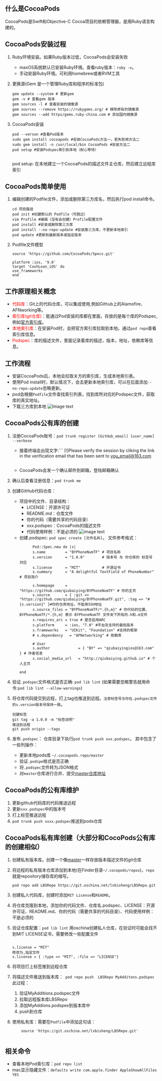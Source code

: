 ## 什么是CocoaPods
CocoaPods是Swift和Objective-C Cocoa项目的依赖管理器，是用Ruby语言构建的。

## CocoaPods安装过程
1. Ruby环境安装。如果Ruby版本过低，CocoaPods会安装失败
    * maxOS系统默认已安装Ruby环境。查看ruby版本：``` ruby -v ```。
    * 手动安装Ruby环境。可利用homebrew或者RVM工具
2. 更换源(Gem 是一个管理Ruby库和程序的标准包)
    ```
    gem update --system # 更新gem
    gem -v # 查看gem 版本
    gem sources -l # 查看安装的镜像源
    gem sources --remove https://rubygems.org/ # 移除原有的镜像源
    gem sources --add https/gems.ruby-china.com # 添加国内镜像源 
    
    ```
3. CocoaPods安装
    ```
    pod --verson #查看Pod版本
    sudo gem install cocoapods #安装CocoaPods方法一，若失败用方法二
    sudo gem install -n /usr/local/bin CocoaPods #安装方法二
    pod setup #安装Podspec索引到本地（耐心等待） 
         
    ```
    
    pod setup: 在本地建立一个CocoaPods的描述文件主仓库，然后建立远程库索引

## CocoaPods简单使用
1. 编辑创建的Podfile文件，添加或删除第三方库名，然后执行pod install命令。
    ```
    cd 项目路径
    pod init #创建默认的 Podfile（可跳过）
    vim Profile #编辑（没有会创建）Profile配置文件
    pod install #安装或删除第三方库
    pod install --no-repo-update #安装第三方库，不更新本地索引
    pod update #更新到最新版本或指定版本
    
    ```
2. Podfile文件模型
    ```
    source 'https://github.com/CocoaPods/Specs.git' 
    
    platform :ios, '9.0'
    target 'CashLoan_iOS' do
    use_frameworks
    end
    
    ```
    
## 工作原理相关概念
* <font color=red>代码库</font>：Git上的代码仓库，可以集成使用,例如Github上的Alamofire、AFNworking等。
* <font color=red>索引库(git仓库)</font>：能通过Pod安装的库都在里面，存放的是每个库的Podspec,例如[官方索引库](https://github.com/CocoaPods/Specs)。
* <font color=red>本地索引库</font>：在安装Pod时，会把官方索引库拉取到本地。通过``` pod repo ```查看索引库信息。
* <font color=red>Podspec</font>：库的描述文件，里面记录着库的描述，版本，地址，依赖库等信息。


## 工作流程
* 安装CocoaPods后，本地会拉取关方的索引库，生成本地索引表。
* 使用Pod install时，默认情况下，会去更新本地索引库，可以在后面添加``` --no-repo-update ```忽略更新。
* pod会根据```Podfile```文件查找索引列表，找到库所对应的Podspec文件，获取库的真实地址。
* 下载三方库到本地
![Image text](http://pv8mnetxz.bkt.clouddn.com/Tips_Cocoapods%E6%B5%81%E7%A8%8B%E5%85%B3%E7%B3%BB%E5%9B%BE.jpg)

## CocoaPods公有库的创建
1. 注册CocoaPods账号：``` pod trunk register [GitHub_email] [user_name] --verbose ```
    
    * 接着终端会出现文字:``` 
        [!]Please verify the session by cliking the link in the     verification email that has been sent to you_email@163.com       
         ```
    
    * CocoaPods会发一个确认邮件到邮箱，登陆邮箱确认
2. 确认后查看注册信息：``` pod trunk me ```
3. 创建GitHub代码仓库：
    * 项目中的文件、目录结构：
        * LICENSE：开源许可证
        * README.md：仓库文件
        * 你的代码（需要共享的代码目录）
        * xxx.podspec：CocoaPods的描述文件
        * 代码使用样例：不是必须的
        ![image text](http://pv8mnetxz.bkt.clouddn.com/%E5%88%9B%E5%BB%BA%E5%85%AC%E6%9C%89%E4%BB%93%E5%BA%93%E6%96%87%E4%BB%B6%E7%BB%93%E6%9E%84.png)
    * 创建.podspec: ``` pod spec create [文件名称] ```。 文件参考格式：
        ``` 
              Pod::Spec.new do |s|
              s.name         = "BYPhoneNumTF" # 项目名称
              s.version      = "1.0.0"        # 版本号 与 你仓库的 标签号 对应
              s.license      = "MIT"          # 开源证书
              s.summary      = "A delightful TextField of PhoneNumber" # 项目简介
            
              s.homepage     = "https://github.com/qiubaiying/BYPhoneNumTF" # 你的主页
              s.source       = { :git => "https://github.com/qiubaiying/BYPhoneNumTF.git", :tag => "#{s.version}" }#你的仓库地址，不能用SSH地址
              s.source_files = "BYPhoneNumTF/*.{h,m}" # 你代码的位置， BYPhoneNumTF/*.{h,m} 表示 BYPhoneNumTF 文件夹下所有的.h和.m文件
              s.requires_arc = true # 是否启用ARC
              s.platform     = :ios, "7.0" #平台及支持的最低版本
              s.frameworks   = "UIKit", "Foundation" #支持的框架
              # s.dependency   = "AFNetworking" # 依赖库
              
              # User
              s.author             = { "BY" => "qiubaiyingios@163.com" } # 作者信息
              s.social_media_url   = "http://qiubaiying.github.io" # 个人主页
            
        end
        ```
1. 验证```.podspec```文件格式是否正确: ``` pod lib lint ``` (如果需要忽略警告就用命令:``` pod lib lint --allow-warnings ```)
2. 将仓库代码提交到远程，打上tag也推送到远程。``` 注意标签号与你在.podspec文件的s.version版本号保持一致 ```。

    ```
    创建标签
    git tag -a 1.0.0 -m "标签说明"
    推送到远程
    git push origin --tags
    ```
6. 发布``` .podspec ```： 仓库目录下执行``` pod trunk push xxx.podspec ```。
    其中包含了一些列操作：
    * 更新本地pods库 ``` ~/.cocoapods.repo/master ``` 
    * 验证``` .podspe ```格式是否正确
    * 将``` .podspec ```文件转为JSON格式
    * 对``` master ```仓库进行合并、提交[master仓库地址](https://github.com/CocoaPods/Specs)

## CocoaPods的公有库维护
1. 更新github代码库的代码推送远程
2. 更新```xxx.podspec```中的版本号
3. 打上标签推送远程
4. ``` pod trunk push xxxx.podspec ```推送到pods仓库

## CocoaPods私有库创建（大部分和CocoPods公有库的创建相似）
1. 创建私有版本库。创建一个像[master](https://github.com/CocoaPods/Specs)一样存放版本描述文件的git仓库
2. 将远程的私有版本仓库添加到本地(在Finder目录``` ~/.cocopods/repos ```)，``` repo ```就是repository储存库的缩写。
    ```
    pod repo add LBSRepo https://git.oschina.net/lvbisheng/LBSRepo.git
    ```
3. 创建私人代码库，创建时添加```MIT License```和```README```。
4. 将仓库克隆到本地，添加你的代码文件、仓库名.podspec、LICENSE：开源许可证、README.md、你的代码（需要共享的代码目录）、代码使用样例：不是必须的
5. 验证仓库配置：``` pod lib lint ```
    用oschina创建私人仓库，在验证时可能会找不到MIT LICENSE证书，需要修改一些配置文件
    ```
    
    s.license = "MIT"
    修改为,指定文件
    s.license = { :type => "MIT", :file => "LICENSE"}
    
    ```
1. 将项目打上标签推到远程仓库
2. 将描述文件推送到版本库：``` pod repo push  LBSRepo MyAdditons.podspec``` 
    此过程：
    1. 验证MyAdditions.podspec文件
    2. 拉取远程版本库LBSRepo
    3. 添加MyAddions.podspex到版本库中
    4. push到仓库
3. 使用私有库：需要在``` Podfile ```中添加这句话：
    
    ```
        source 'https://git.oschina.net/lvbisheng/LBSRepo.git'
     
    ```

## 相关命令
* 查看本地Pod索引库：``` pod repo list ```
* mac显示隐藏文件：``` defaults write com.apple.finder AppleShowAllFiles YES ```
